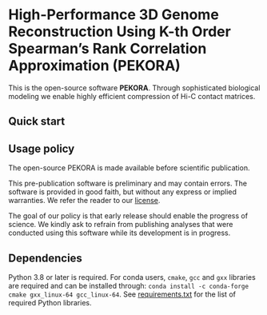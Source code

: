 # High-Performance 3D Genome Reconstruction Using K-th Order Spearman’s Rank Correlation Approximation (PEKORA)

This is the open-source software **PEKORA**.
Through sophisticated biological modeling we enable highly efficient compression of Hi-C contact matrices.

## Quick start

## Usage policy

The open-source PEKORA is made available before scientific publication.

This pre-publication software is preliminary and may contain errors.
The software is provided in good faith, but without any express or implied warranties.
We refer the reader to our [license](LICENSE).

The goal of our policy is that early release should enable the progress of science.
We kindly ask to refrain from publishing analyses that were conducted using this software while its development is in progress.

## Dependencies

Python 3.8 or later is required.
For conda users, `cmake`, `gcc` and `gxx` libraries are required and can be installed through: `conda install -c conda-forge cmake gxx_linux-64 gcc_linux-64`.
See [requirements.txt](requirements.txt) for the list of required Python libraries.